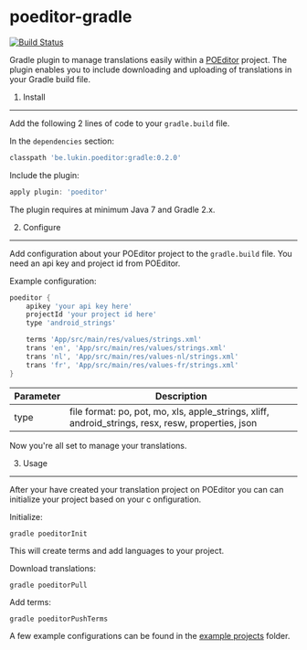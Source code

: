 poeditor-gradle
===============
[![Build Status](https://travis-ci.org/lukin0110/poeditor-gradle.svg)](https://travis-ci.org/lukin0110/poeditor-gradle)

Gradle plugin to manage translations easily within a [POEditor](https://poeditor.com/) project. The plugin enables you 
to include downloading and uploading of translations in your Gradle build file.

1. Install
----------
Add the following 2 lines of code to your `gradle.build` file. 

In the `dependencies` section:
```groovy
classpath 'be.lukin.poeditor:gradle:0.2.0'
```

Include the plugin:
```groovy
apply plugin: 'poeditor'
```

The plugin requires at minimum Java 7 and Gradle 2.x.

2. Configure
-------------
Add configuration about your POEditor project to the `gradle.build` file. You need an api key and project id from 
POEditor.

Example configuration:

```groovy
poeditor {
    apikey 'your api key here'
    projectId 'your project id here'
    type 'android_strings'

    terms 'App/src/main/res/values/strings.xml'
    trans 'en', 'App/src/main/res/values/strings.xml'
    trans 'nl', 'App/src/main/res/values-nl/strings.xml'
    trans 'fr', 'App/src/main/res/values-fr/strings.xml'
}
```

Parameter    | Description
------------ | --------------------
type         | file format: po, pot, mo, xls, apple_strings, xliff, android_strings, resx, resw, properties, json

Now you're all set to manage your translations.

3. Usage
--------
After your have created your translation project on POEditor you can can initialize your project based on your c
onfiguration.

Initialize:
```
gradle poeditorInit
```
This will create terms and add languages to your project.


Download translations:
```
gradle poeditorPull
```

Add terms:
```
gradle poeditorPushTerms
```

A few example configurations can be found in the [example projects](https://github.com/lukin0110/poeditor-gradle/blob/master/example-project/) folder.
